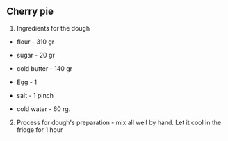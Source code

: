 ## Cherry pie

1. Ingredients for the dough

* flour - 310 gr

* sugar - 20 gr

* cold butter - 140 gr

* Egg - 1

* salt - 1 pinch

* cold water - 60 rg.

2. Process for dough's preparation - mix all well by hand. Let it cool in the fridge for 1 hour